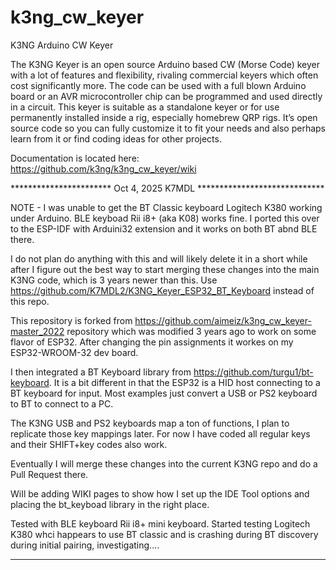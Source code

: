 # k3ng_cw_keyer
K3NG Arduino CW Keyer

The K3NG Keyer is an open source Arduino based CW (Morse Code) keyer with a lot of features and flexibility, rivaling commercial keyers which often cost significantly more. The code can be used with a full blown Arduino board or an AVR microcontroller chip can be programmed and used directly in a circuit. This keyer is suitable as a standalone keyer or for use permanently installed inside a rig, especially homebrew QRP rigs. It’s open source code so you can fully customize it to fit your needs and also perhaps learn from it or find coding ideas for other projects.

Documentation is located here:
https://github.com/k3ng/k3ng_cw_keyer/wiki



***********************  Oct 4, 2025  K7MDL *****************************

NOTE - I was unable to get the BT Classic keyboard Logitech K380 working under Arduino.  BLE keyboad Rii i8+ (aka K08) works fine.  I ported this over to the ESP-IDF with Arduini32 extension and it works on both BT abnd BLE there.  

I do not plan do anything with this and will likely delete it in a short while after I figure out the best way to start merging these changes into the main K3NG code, which is 3 years newer than this.   Use https://github.com/K7MDL2/K3NG_Keyer_ESP32_BT_Keyboard instead of this repo.

This repository is forked from https://github.com/aimeiz/k3ng_cw_keyer-master_2022 repository which was modified 3 years ago to work on some flavor of ESP32.  After changing the pin assignments it workes on my ESP32-WROOM-32 dev board.  

I then integrated a BT Keyboard library from https://github.com/turgu1/bt-keyboard.  It is a bit different in that the ESP32 is a HID host connecting to a BT keyboard for input.  Most examples just convert a USB or PS2 keyboard to BT to connect to a PC.

The K3NG USB and PS2 keyboards map a ton of functions, I plan to replicate those key mappings later.  For now I have coded all regular keys and their SHIFT+key codes also work.

Eventually I will merge these changes into the current K3NG repo and do a Pull Request there.

WiIl be adding WIKI pages to show how I set up the IDE Tool options and placing the bt_keyboad library in the right place.

Tested with BLE keyboard Rii i8+ mini keyboard.   Started testing Logitech K380 whci happears to use BT classic and is crashing during BT discovery during initial pairing, investigating....

*************************************************************************
